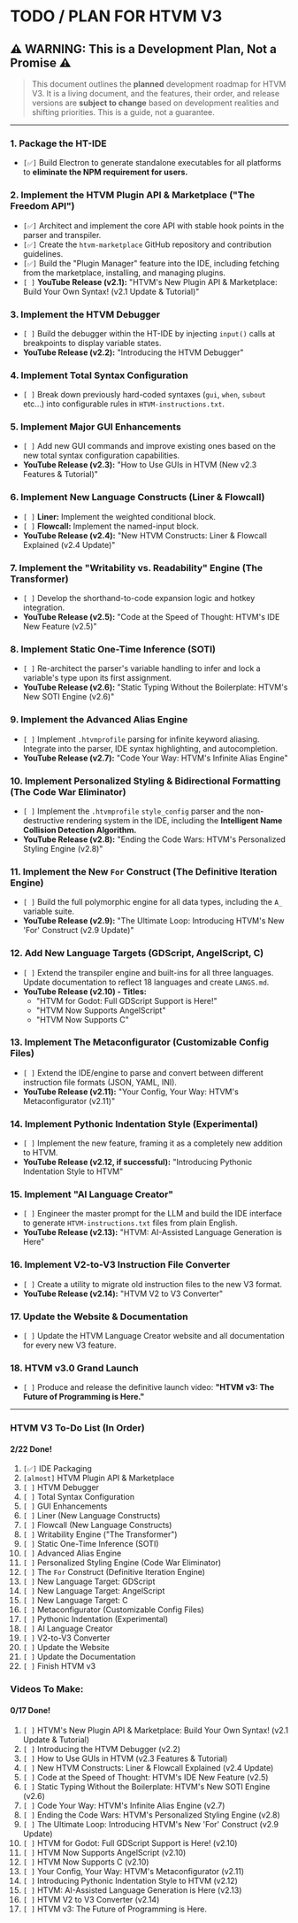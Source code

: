 # TODO / PLAN FOR HTVM V3

## ⚠️ **WARNING: This is a Development Plan, Not a Promise** ⚠️

> This document outlines the **planned** development roadmap for HTVM V3. It is a living document, and the features, their order, and release versions are **subject to change** based on development realities and shifting priorities. This is a guide, not a guarantee.

---

### **1. Package the HT-IDE**
-   `[✅]` Build Electron to generate standalone executables for all platforms to **eliminate the NPM requirement for users.**

### **2. Implement the HTVM Plugin API & Marketplace ("The Freedom API")**
-   `[✅]` Architect and implement the core API with stable hook points in the parser and transpiler.
-   `[✅]` Create the `htvm-marketplace` GitHub repository and contribution guidelines.
-   `[✅]` Build the "Plugin Manager" feature into the IDE, including fetching from the marketplace, installing, and managing plugins.
-   `[ ]`  **YouTube Release (v2.1):** "HTVM's New Plugin API & Marketplace: Build Your Own Syntax! (v2.1 Update & Tutorial)"

### **3. Implement the HTVM Debugger**
-   `[ ]` Build the debugger within the HT-IDE by injecting `input()` calls at breakpoints to display variable states.
-   **YouTube Release (v2.2):** "Introducing the HTVM Debugger"

### **4. Implement Total Syntax Configuration**
-   `[ ]` Break down previously hard-coded syntaxes (`gui`, `when`, `subout` etc...) into configurable rules in `HTVM-instructions.txt`.

### **5. Implement Major GUI Enhancements**
-   `[ ]` Add new GUI commands and improve existing ones based on the new total syntax configuration capabilities.
-   **YouTube Release (v2.3):** "How to Use GUIs in HTVM (New v2.3 Features & Tutorial)"

### **6. Implement New Language Constructs (Liner & Flowcall)**
-   `[ ]` **Liner:** Implement the weighted conditional block.
-   `[ ]` **Flowcall:** Implement the named-input block.
-   **YouTube Release (v2.4):** "New HTVM Constructs: Liner & Flowcall Explained (v2.4 Update)"

### **7. Implement the "Writability vs. Readability" Engine (The Transformer)**
-   `[ ]` Develop the shorthand-to-code expansion logic and hotkey integration.
-   **YouTube Release (v2.5):** "Code at the Speed of Thought: HTVM's IDE New Feature (v2.5)"

### **8. Implement Static One-Time Inference (SOTI)**
-   `[ ]` Re-architect the parser's variable handling to infer and lock a variable's type upon its first assignment.
-   **YouTube Release (v2.6):** "Static Typing Without the Boilerplate: HTVM's New SOTI Engine (v2.6)"

### **9. Implement the Advanced Alias Engine**
-   `[ ]` Implement `.htvmprofile` parsing for infinite keyword aliasing. Integrate into the parser, IDE syntax highlighting, and autocompletion.
-   **YouTube Release (v2.7):** "Code Your Way: HTVM's Infinite Alias Engine"

### **10. Implement Personalized Styling & Bidirectional Formatting (The Code War Eliminator)**
-   `[ ]` Implement the `.htvmprofile` `style_config` parser and the non-destructive rendering system in the IDE, including the **Intelligent Name Collision Detection Algorithm.**
-   **YouTube Release (v2.8):** "Ending the Code Wars: HTVM's Personalized Styling Engine (v2.8)"

### **11. Implement the New `For` Construct (The Definitive Iteration Engine)**
-   `[ ]` Build the full polymorphic engine for all data types, including the `A_` variable suite.
-   **YouTube Release (v2.9):** "The Ultimate Loop: Introducing HTVM's New 'For' Construct (v2.9 Update)"

### **12. Add New Language Targets (GDScript, AngelScript, C)**
-   `[ ]` Extend the transpiler engine and built-ins for all three languages. Update documentation to reflect 18 languages and create `LANGS.md`.
-   **YouTube Release (v2.10) - Titles:**
    -   "HTVM for Godot: Full GDScript Support is Here!"
    -   "HTVM Now Supports AngelScript"
    -   "HTVM Now Supports C"

### **13. Implement The Metaconfigurator (Customizable Config Files)**
-   `[ ]` Extend the IDE/engine to parse and convert between different instruction file formats (JSON, YAML, INI).
-   **YouTube Release (v2.11):** "Your Config, Your Way: HTVM's Metaconfigurator (v2.11)"

### **14. Implement Pythonic Indentation Style (Experimental)**
-   `[ ]` Implement the new feature, framing it as a completely new addition to HTVM.
-   **YouTube Release (v2.12, if successful):** "Introducing Pythonic Indentation Style to HTVM"

### **15. Implement "AI Language Creator"**
-   `[ ]` Engineer the master prompt for the LLM and build the IDE interface to generate `HTVM-instructions.txt` files from plain English.
-   **YouTube Release (v2.13):** "HTVM: AI-Assisted Language Generation is Here"

### **16. Implement V2-to-V3 Instruction File Converter**
-   `[ ]` Create a utility to migrate old instruction files to the new V3 format.
-   **YouTube Release (v2.14):** "HTVM V2 to V3 Converter"

### **17. Update the Website & Documentation**
-   `[ ]` Update the HTVM Language Creator website and all documentation for every new V3 feature.

### **18. HTVM v3.0 Grand Launch**
-   `[ ]` Produce and release the definitive launch video: **"HTVM v3: The Future of Programming is Here."**

---

### **HTVM V3 To-Do List (In Order)**

#### **2/22 Done!**

1.  `[✅]` IDE Packaging
2.  `[almost]` HTVM Plugin API & Marketplace
3.  `[ ]` HTVM Debugger
4.  `[ ]` Total Syntax Configuration
5.  `[ ]` GUI Enhancements
6.  `[ ]` Liner (New Language Constructs)
7.  `[ ]` Flowcall (New Language Constructs)
8.  `[ ]` Writability Engine ("The Transformer")
9.  `[ ]` Static One-Time Inference (SOTI)
10. `[ ]` Advanced Alias Engine
11. `[ ]` Personalized Styling Engine (Code War Eliminator)
12. `[ ]` The `For` Construct (Definitive Iteration Engine)
13. `[ ]` New Language Target: GDScript
14. `[ ]` New Language Target: AngelScript
15. `[ ]` New Language Target: C
16. `[ ]` Metaconfigurator (Customizable Config Files)
17. `[ ]` Pythonic Indentation (Experimental)
18. `[ ]` AI Language Creator
19. `[ ]` V2-to-V3 Converter
20. `[ ]` Update the Website
21. `[ ]` Update the Documentation
22. `[ ]` Finish HTVM v3

### **Videos To Make:**

#### **0/17 Done!**

1. `[ ]` HTVM's New Plugin API & Marketplace: Build Your Own Syntax! (v2.1 Update & Tutorial)
2. `[ ]` Introducing the HTVM Debugger (v2.2)
3. `[ ]` How to Use GUIs in HTVM (v2.3 Features & Tutorial)
4. `[ ]` New HTVM Constructs: Liner & Flowcall Explained (v2.4 Update)
5. `[ ]` Code at the Speed of Thought: HTVM's IDE New Feature (v2.5)
6. `[ ]` Static Typing Without the Boilerplate: HTVM's New SOTI Engine (v2.6)
7. `[ ]` Code Your Way: HTVM's Infinite Alias Engine (v2.7)
8. `[ ]` Ending the Code Wars: HTVM's Personalized Styling Engine (v2.8)
9. `[ ]` The Ultimate Loop: Introducing HTVM's New 'For' Construct (v2.9 Update)
10. `[ ]` HTVM for Godot: Full GDScript Support is Here! (v2.10)
11. `[ ]` HTVM Now Supports AngelScript (v2.10)
12. `[ ]` HTVM Now Supports C (v2.10)
13. `[ ]` Your Config, Your Way: HTVM's Metaconfigurator (v2.11)
14. `[ ]` Introducing Pythonic Indentation Style to HTVM (v2.12)
15. `[ ]` HTVM: AI-Assisted Language Generation is Here (v2.13)
16. `[ ]` HTVM V2 to V3 Converter (v2.14)
17. `[ ]` HTVM v3: The Future of Programming is Here.

